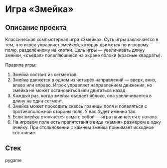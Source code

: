 # Игра «Змейка»

## Описание проекта
Классическая компьютерная игра «Змейка». Суть игры заключается в том, что игрок управляет змейкой, которая движется по игровому полю, разделённому на клетки.
Цель игры — увеличивать длину змейки, «съедая» появляющиеся на экране яблоки (красные квадраты).

Правила игры:
1. Змейка состоит из сегментов.
2. Змейка движется в одном из четырёх направлений — вверх, вниз, влево или вправо. Игрок управляет направлением движения, но змейка не может остановиться или двигаться назад.
3. Каждый раз, когда змейка съедает яблоко, она увеличивается в длину на один сегмент.
4. Змейка может проходить сквозь границы поля и появляться с противоположной стороны поля. У вас будет именно так.
5. Если змейка столкнётся сама с собой — игра начинается с начала.
6. На игровом поле есть препятствия в виде «камня» размером в одну ячейку. При столкновении с камнем змейка принимает исходное состояние.

## Стек
pygame


